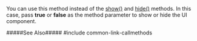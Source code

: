 You can use this method instead of the [show()](/api-reference/10%20UI%20Widgets/dxLoadPanel/3%20Methods/show().md '/Documentation/ApiReference/UI_Components/dxLoadPanel/Methods/#show') and [hide()](/api-reference/10%20UI%20Widgets/dxOverlay/3%20Methods/hide().md '/Documentation/ApiReference/UI_Components/dxLoadPanel/Methods/#hide') methods. In this case, pass **true** or **false** as the method parameter to show or hide the UI component.

#####See Also#####
#include common-link-callmethods